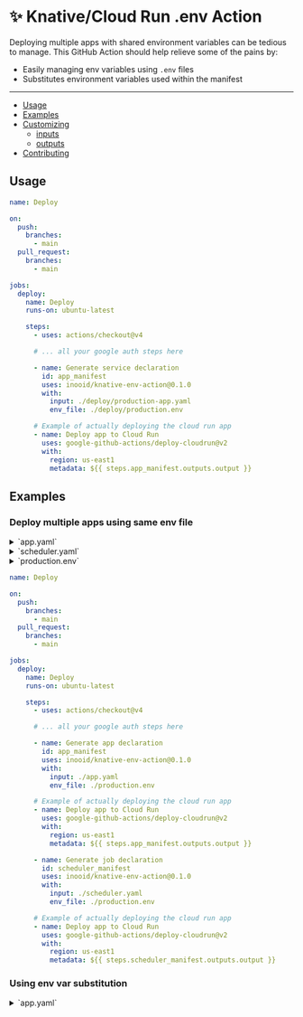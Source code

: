 # ✨ Knative/Cloud Run .env Action

Deploying multiple apps with shared environment variables can be tedious to
manage. This GitHub Action should help relieve some of the pains by:

- Easily managing env variables using `.env` files
- Substitutes environment variables used within the manifest

---

- [Usage](#usage)
- [Examples](#examples)
- [Customizing](#customizing)
  - [inputs](#inputs)
  - [outputs](#outputs)
- [Contributing](#contributing)

## Usage

```yml
name: Deploy

on:
  push:
    branches:
      - main
  pull_request:
    branches:
      - main

jobs:
  deploy:
    name: Deploy
    runs-on: ubuntu-latest

    steps:
      - uses: actions/checkout@v4

      # ... all your google auth steps here

      - name: Generate service declaration
        id: app_manifest
        uses: inooid/knative-env-action@0.1.0
        with:
          input: ./deploy/production-app.yaml
          env_file: ./deploy/production.env

      # Example of actually deploying the cloud run app
      - name: Deploy app to Cloud Run
        uses: google-github-actions/deploy-cloudrun@v2
        with:
          region: us-east1
          metadata: ${{ steps.app_manifest.outputs.output }}
```

## Examples

### Deploy multiple apps using same env file

<details>
  <summary>`app.yaml`</summary>

```yaml
# app.yaml
apiVersion: serving.knative.dev/v1
kind: Service
metadata:
  name: my-test-schedulder
  labels:
    cloud.googleapis.com/location: us-east1
spec:
  template:
    spec:
      containers:
        - name: my-test-app
          image: my-image
          ports:
            - name: http1
              containerPort: 8080
```

</details>

<details>
  <summary>`scheduler.yaml`</summary>

```yaml
# scheduler.yaml
apiVersion: run.googleapis.com/v1
kind: Job
metadata:
  name: my-test-schedulder
  labels:
    cloud.googleapis.com/location: us-east1
spec:
  template:
    metadata:
      annotations:
        run.googleapis.com/execution-environment: gen2
    spec:
      taskCount: 1
      template:
        spec:
          containers:
            - name: my-test-schedulder
              image: my-image
              command: ./scheduler --limit 50
```

</details>

<details>
  <summary>`production.env`</summary>

```env
APP_URL=https://localhost
LOG_LEVEL=info

MAIL_HOST=smtp.sendgrid.net
MAIL_PORT=587
MAIL_USERNAME=apikey
MAIL_PASSWORD=sendgrid_api_key
MAIL_ENCRYPTION=tls
MAIL_FROM_NAME="John Smith"
MAIL_FROM_ADDRESS=from@example.com
```

</details>

```yml
name: Deploy

on:
  push:
    branches:
      - main
  pull_request:
    branches:
      - main

jobs:
  deploy:
    name: Deploy
    runs-on: ubuntu-latest

    steps:
      - uses: actions/checkout@v4

      # ... all your google auth steps here

      - name: Generate app declaration
        id: app_manifest
        uses: inooid/knative-env-action@0.1.0
        with:
          input: ./app.yaml
          env_file: ./production.env

      # Example of actually deploying the cloud run app
      - name: Deploy app to Cloud Run
        uses: google-github-actions/deploy-cloudrun@v2
        with:
          region: us-east1
          metadata: ${{ steps.app_manifest.outputs.output }}

      - name: Generate job declaration
        id: scheduler_manifest
        uses: inooid/knative-env-action@0.1.0
        with:
          input: ./scheduler.yaml
          env_file: ./production.env

      # Example of actually deploying the cloud run app
      - name: Deploy app to Cloud Run
        uses: google-github-actions/deploy-cloudrun@v2
        with:
          region: us-east1
          metadata: ${{ steps.scheduler_manifest.outputs.output }}
```

### Using env var substitution

<details>
  <summary>`app.yaml`</summary>

```yaml
# app.yaml
apiVersion: serving.knative.dev/v1
kind: Service
metadata:
  name: ${APP_NAME}
  labels:
    cloud.googleapis.com/location: ${APP_LOCATION}
spec:
  template:
    spec:
      containers:
        - name: ${APP_NAME}
          image: ${APP_IMAGE}
          ports:
            - name: http1
              containerPort: 8080
```

```yml
name: Deploy

on:
  push:
    branches:
      - main
  pull_request:
    branches:
      - main

jobs:
  deploy:
    name: Deploy
    runs-on: ubuntu-latest

    steps:
      - uses: actions/checkout@v4

      # ... all your google auth steps here

      - name: Generate app declaration
        id: app-manifest
        uses: inooid/knative-env-action@0.1.0
        env:
          APP_NAME: ${{ vars.APP_NAME }}
          APP_LOCATION: ${{ vars.APP_LOCATION }}
          # Could be the output from the image build step
          APP_IMAGE: ${{ vars.APP_IMAGE }}
        with:
          input: ./app.yaml
          env_file: ./production.env

      # Example of actually deploying the cloud run app
      - name: Deploy app to Cloud Run
        uses: google-github-actions/deploy-cloudrun@v2
        with:
          region: ${{ vars.APP_LOCATION }}
          metadata: ${{ steps.app_manifest.outputs.output }}
```

### Multi container apps

<details>
  <summary>`app.yaml`</summary>

```yaml
# app.yaml
apiVersion: serving.knative.dev/v1
kind: Service
metadata:
  name: my-test-app
  labels:
    cloud.googleapis.com/location: ${APP_LOCATION}
spec:
  template:
    spec:
      containers:
        # Nginx container
        - name: nginx
          image: nginx
          ports:
            - name: http1
              containerPort: 8080

        # Application container
        - name: my-test-app
          image: my-image
          env:
            - name: PORT
              value: '8888'
```

```yml
name: Deploy

on:
  push:
    branches:
      - main
  pull_request:
    branches:
      - main

jobs:
  deploy:
    name: Deploy
    runs-on: ubuntu-latest

    steps:
      - uses: actions/checkout@v4

      # ... all your google auth steps here

      - name: Generate app declaration
        id: app_manifest
        uses: inooid/knative-env-action@0.1.0
        with:
          input: ./app.yaml
          container_name: my-test-app
          env_file: ./production.env

      # Example of actually deploying the cloud run app
      - name: Deploy app to Cloud Run
        uses: google-github-actions/deploy-cloudrun@v2
        with:
          region: ${{ vars.APP_LOCATION }}
          metadata: ${{ steps.app_manifest.outputs.output }}
```

## Customizing

### inputs

The following inputs can be used as `step.with` keys:

| Name             | Type     | Required? | Description                                                               |
| ---------------- | -------- | --------- | ------------------------------------------------------------------------- |
| `input`          | `String` | Yes       | The input path of the knative YAML file (e.g. `./app.yaml`)               |
| `env_file`       | `String` | Yes       | The path to the `.env` file                                               |
| `output`         | `String` | No        | The output path of the generated knative YAML file (e.g. `/tmp/app.yaml`) |
| `container_name` | `String` | No        | The name of the target container, by default we take the first container  |

### outputs

| Name     | Type     | Description                                                                      |
| -------- | -------- | -------------------------------------------------------------------------------- |
| `output` | `String` | The output path to the newly generated manifest YAML file (e.g. `/tmp/app.yaml`) |

## Contributing

Want to contribute? Awesome! You can find information about contributing to this
project in the [CONTRIBUTING.md](/.github/CONTRIBUTING.md)

